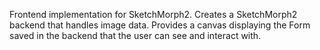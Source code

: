 Frontend implementation for SketchMorph2. Creates a SketchMorph2 backend that handles image data. 
Provides a canvas displaying the Form saved in the backend that the user can see and interact with.
